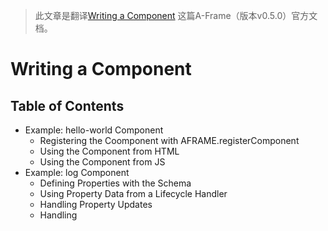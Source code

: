 > 此文章是翻译[Writing a Component](https://aframe.io/docs/0.5.0/guides/writing-a-component.html) 这篇A-Frame（版本v0.5.0）官方文档。

# Writing a Component


## Table of Contents

* Example: hello-world Component
    * Registering the Coomponent with AFRAME.registerComponent
    * Using the Component from HTML
    * Using the Component from JS
* Example: log Component
    * Defining Properties with the Schema
    * Using Property Data from a Lifecycle Handler
    * Handling Property Updates
    * Handling    
